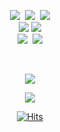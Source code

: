 <p align="center">
<img src="https://img.shields.io/badge/JavaScript-F7DF1E?style=for-the-badge&logo=JavaScript&logoColor=black"/>&nbsp;
<img src="https://img.shields.io/badge/TypeScript-3178C6?style=for-the-badge&logo=TypeScript&logoColor=white"/>&nbsp;
<img src="https://img.shields.io/badge/React-61DAFB?style=for-the-badge&logo=React&logoColor=black"/>
<br/>
<img src="https://img.shields.io/badge/Redux Toolkit-764ABC?style=for-the-badge&logo=Redux&logoColor=white"/>
<img src="https://img.shields.io/badge/React Query-FF4154?style=for-the-badge&logo=React Query&logoColor=white"/>
<br/>
<img src="https://img.shields.io/badge/styled-components-DB7093?style=for-the-badge&logo=styled-components&logoColor=white"/>&nbsp;
<img src="https://img.shields.io/badge/Tailwind CSS-06B6D4?style=for-the-badge&logo=Tailwind CSS&logoColor=white"/>
</p>

<br/>

<p align="center">
  <a href="https://github.com/devyouth94">
    <img align="center" src="https://github-readme-stats.vercel.app/api/top-langs/?username=devyouth94&layout=compact&show_icons=true&show_owner=true&hide_title=true&theme=nord&hide=Python" />
  </a>
</p>

<p align="center">
  <a href="https://github.com/devyouth94">
    <img align="center" src="https://github-readme-stats.vercel.app/api?username=devyouth94&hide_title=false&show_icons=true&include_all_commits=false&theme=nord" />
  </a>
</p>

<div align="center" style="text-align:center">

  [![Hits](https://hits.seeyoufarm.com/api/count/incr/badge.svg?url=https%3A%2F%2Fgithub.com%2Fdevyouth94&count_bg=%23B8B8B8&title_bg=%23555555&icon=&icon_color=%23E7E7E7&title=hits&edge_flat=true)](https://hits.seeyoufarm.com)
  
</div>

